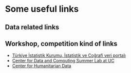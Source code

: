 # Some useful links

## Data related links



## Workshop, competition kind of links

* [Türkiye İstatistik Kurumu, İstatistik ve Coğrafi veri portalı](https://cip.tuik.gov.tr/)
* [Center for Data and Computing Summer Lab at UC](https://cdac.uchicago.edu/engage/summerlab/#overview)
* [Center for Humanitarian Data](https://centre.humdata.org/data-fellows/)
